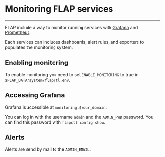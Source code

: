 # Monitoring FLAP services

---

FLAP include a way to monitor running services with [Grafana](https://grafana.com/) and [Prometheus](https://prometheus.io).

Each services can includes dashboards, alert rules, and exporters to populates the monitoring system.

## Enabling monitoring

To enable monitoring you need to set `ENABLE_MONITORING` to true in `$FLAP_DATA/system/flapctl.env`.

## Accessing Grafana

Grafana is accessible at `monitoring.$your_domain`.

You can log in with the username `admin` and the `ADMIN_PWD` password. You can find this password with `flapctl config show`.

## Alerts

Alerts are send by mail to the `ADMIN_EMAIL`.

